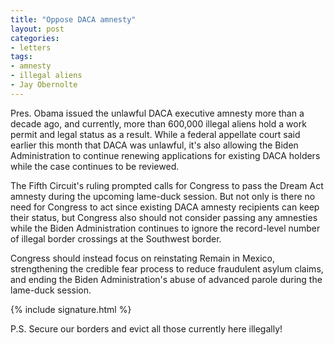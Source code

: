 ```yaml
---
title: "Oppose DACA amnesty"
layout: post
categories:
- letters
tags:
- amnesty
- illegal aliens
- Jay Obernolte
---
```


Pres. Obama issued the unlawful DACA executive amnesty more than a decade ago, and currently, more than 600,000 illegal aliens hold a work permit and legal status as a result. While a federal appellate court said earlier this month that DACA was unlawful, it's also allowing the Biden Administration to continue renewing applications for existing DACA holders while the case continues to be reviewed.

The Fifth Circuit's ruling prompted calls for Congress to pass the Dream Act amnesty during the upcoming lame-duck session. But not only is there no need for Congress to act since existing DACA amnesty recipients can keep their status, but Congress also should not consider passing any amnesties while the Biden Administration continues to ignore the record-level number of illegal border crossings at the Southwest border.

Congress should instead focus on reinstating Remain in Mexico, strengthening the credible fear process to reduce fraudulent asylum claims, and ending the Biden Administration's abuse of advanced parole during the lame-duck session.

{% include signature.html %}

P.S. Secure our borders and evict all those currently here illegally!